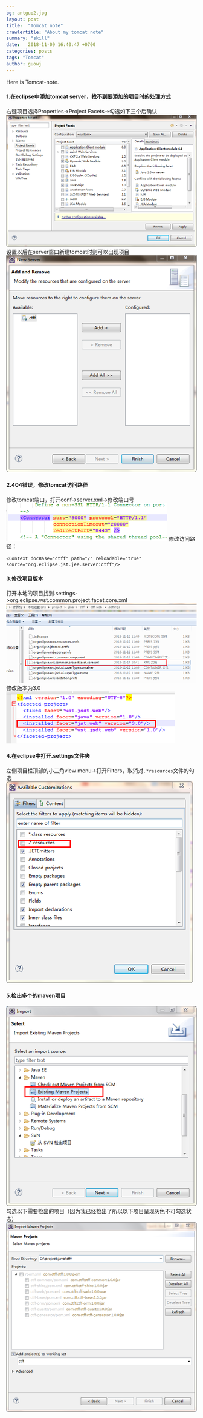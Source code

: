 ```yaml
---
bg: antguo2.jpg
layout: post
title:  "Tomcat note"
crawlertitle: "About my tomcat note"
summary: "skill"
date:   2018-11-09 16:40:47 +0700
categories: posts
tags: "Tomcat"
author: guowj
---
```

Here is Tomcat-note.

#### 1.在eclipse中添加tomcat server，找不到要添加的项目时的处理方式

右键项目选择Properties->Project Facets->勾选如下三个后确认
![](/assets/images/tomcat-1.png)
设置以后在server窗口新建tomcat时则可以出现项目
![](/assets/images/tomcat-2.png)

#### 2.404错误，修改tomcat访问路径

修改tomcat端口，打开conf->server.xml->修改端口号
![](/assets/images/tomcat-3.png)
修改访问路径：
```
<Context docBase="ctff" path="/" reloadable="true" source="org.eclipse.jst.jee.server:ctff"/>
```
#### 3.修改项目版本

打开本地的项目找到.settings->org.eclipse.wst.common.project.facet.core.xml
![](/assets/images/tomcat-6.png)
修改版本为3.0
![](/assets/images/tomcat-7.png)

#### 4.在eclipse中打开.settings文件夹

左侧项目栏顶部的小三角view menu->打开Filters，取消对`.*resources`文件的勾选
![](/assets/images/tomcat-8.png)

#### 5.检出多个的maven项目

![](/assets/images/tomcat-4.png)
勾选以下需要检出的项目（因为我已经检出了所以以下项目呈现灰色不可勾选状态）
![](/assets/images/tomcat-5.png)